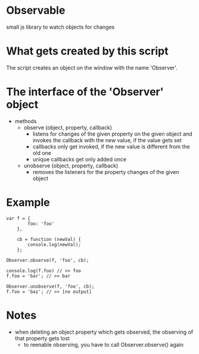 # Observable
small js library to watch objects for changes

# What gets created by this script
The script creates an object on the window with the name 'Observer'.

# The interface of the 'Observer' object
- methods
    - observe (object, property, callback)
        - listens for changes of the given property on the given object and invokes the callback with the new value, if the value gets set
        - callbacks only get invoked, if the new value is different from the old one
        - unique callbacks get only added once
    - unobserve (object, property, callback)
        - removes the listeners for the property changes of the given object

# Example
```
var f = {
        foo: 'foo'
    },

    cb = function (newVal) {
        console.log(newVal);
    };

Observer.observe(f, 'foo', cb);

console.log(f.foo) // >> foo
f.foo = 'bar'; // >> bar

Observer.unobserve(f, 'foo', cb);
f.foo = 'baz'; // >> [no output]
```

# Notes
- when deleting an object property which gets observed, the observing of that property gets lost
    - to reenable observing, you have to call Observer.observe() again
